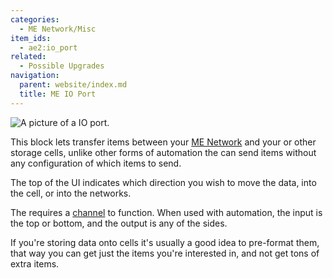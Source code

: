 ```yaml
---
categories:
  - ME Network/Misc
item_ids:
  - ae2:io_port
related:
  - Possible Upgrades
navigation:
  parent: website/index.md
  title: ME IO Port
---
```


![A picture of a IO port.](../../../assets/large/io_port.png)

This block lets transfer items between your [ME Network](../../me-network.md) and your <ItemLink id="item_storage_cell_1k" /> or other storage cells,
unlike other forms of automation the <ItemLink id="io_port" /> can send items without any configuration of which items to send.

The top of the UI indicates which direction you wish to move the data, into the cell, or into the networks.

The <ItemLink id="io_port"/> requires a [channel](../channels.md) to function. When used with automation, the
input is the top or bottom, and the output is any of the sides.

If you're storing data onto cells it's usually a good idea to pre-format them,
that way you can get just the items you're interested in, and not get tons of
extra items.

<RecipeFor id="io_port" />
